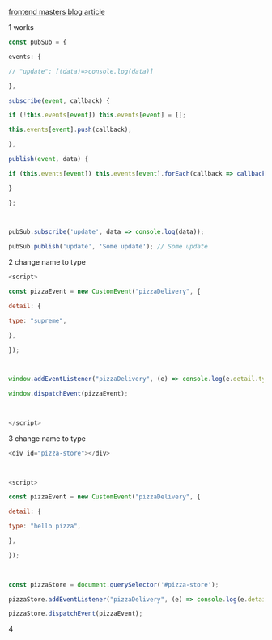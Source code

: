 [frontend masters blog article](https://frontendmasters.com/blog/vanilla-javascript-reactivity/)

1 works
```ts
const pubSub = {

events: {

// "update": [(data)=>console.log(data)]

},

subscribe(event, callback) {

if (!this.events[event]) this.events[event] = [];

this.events[event].push(callback);

},

publish(event, data) {

if (this.events[event]) this.events[event].forEach(callback => callback(data));

}

};

  

pubSub.subscribe('update', data => console.log(data));

pubSub.publish('update', 'Some update'); // Some update
```

2 change name to type
```js
<script>

const pizzaEvent = new CustomEvent("pizzaDelivery", {

detail: {

type: "supreme",

},

});

  

window.addEventListener("pizzaDelivery", (e) => console.log(e.detail.type));

window.dispatchEvent(pizzaEvent);

  

</script>
```

3 change name to type
```js
<div id="pizza-store"></div>

  

<script>

const pizzaEvent = new CustomEvent("pizzaDelivery", {

detail: {

type: "hello pizza",

},

});

  

const pizzaStore = document.querySelector('#pizza-store');

pizzaStore.addEventListener("pizzaDelivery", (e) => console.log(e.detail.type));

pizzaStore.dispatchEvent(pizzaEvent);
```

4 
```ts

```